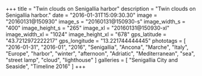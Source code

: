 +++
title = "Twin clouds on Senigallia harbor"
description = "Twin clouds on Senigallia harbor."
date = "2016-01-31T15:09:30.30"
image = "20160131@150930"
image_s = "20160131@150930-s"
image_width_s = "400"
image_height_s = "265"
image_xl = "20160131@150930-xl"
image_width_xl = "1024"
image_height_xl = "678"
gps_latitude = "43.7212972222217"
gps_longitude = "13.221744444445"
phototags = [ "2016-01-31", "2016-01", "2016", "Senigallia", "Ancona", "Marche", "Italy", "Europe", "harbor", "winter", "afternoon", "Adriatic", "Mediterranean", "sea", "street lamp", "cloud", "lighthouse" ]
galleries = [ "Senigallia City and Seaside", "Timeline 2016" ]
+++
